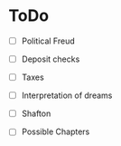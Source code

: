 # ToDo


- [ ] Political Freud
- [ ] Deposit checks
- [ ] Taxes


- [ ] Interpretation of dreams
- [ ] Shafton
- [ ] Possible Chapters
